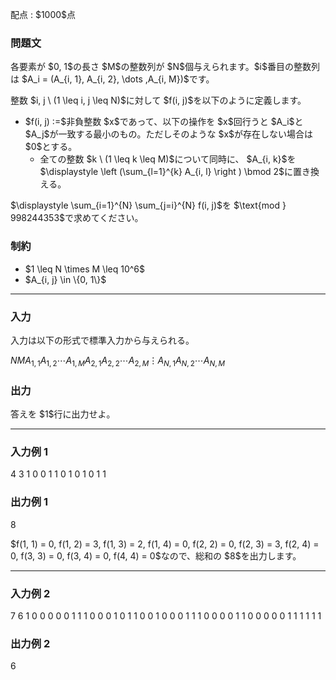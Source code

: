 
<div>

<span>

<span>

<p>
配点 : $1000$点
</p>

<div>

<section>

### **問題文**

<p>
各要素が $0, 1$の長さ $M$の整数列が $N$個与えられます。$i$番目の整数列は $A_i = (A_{i, 1}, A_{i, 2}, \dots ,A_{i, M})$です。
</p>

<p>
整数 $i, j \ (1 \leq i, j \leq N)$に対して $f(i, j)$を以下のように定義します。
</p>

<ul>

<li>
$f(i, j) :=$非負整数 $x$であって、以下の操作を $x$回行うと $A_i$と $A_j$が一致する最小のもの。ただしそのような $x$が存在しない場合は $0$とする。

<ul>

<li>
全ての整数 $k \ (1 \leq k \leq M)$について同時に、 $A_{i, k}$を $\displaystyle \left (\sum_{l=1}^{k} A_{i, l} \right ) \bmod 2$に置き換える。

</li>

</ul>

</li>

</ul>

<p>
$\displaystyle \sum_{i=1}^{N} \sum_{j=i}^{N} f(i, j)$を $\text{mod } 998244353$で求めてください。
</p>

</section>

</div>

<div>

<section>

### **制約**

<ul>

<li>
$1 \leq N \times M \leq 10^6$
</li>

<li>
$A_{i, j} \in \{0, 1\}$
</li>

</ul>

</section>

</div>

---

<div>

<div>

<section>

### **入力**

<p>
入力は以下の形式で標準入力から与えられる。
</p>

<div>

$N$$M$$A_{1, 1}$$A_{1, 2}$$\cdots$$A_{1, M}$$A_{2, 1}$$A_{2, 2}$$\cdots$$A_{2, M}$$\vdots$$A_{N, 1}$$A_{N, 2}$$\cdots$$A_{N, M}$
</div>

</section>

</div>

<div>

<section>

### **出力**

<p>
答えを $1$行に出力せよ。
</p>

</section>

</div>

</div>

---

<div>

<section>

### **入力例 1**

<div>

4 3
1 0 0
1 1 0
1 0 1
0 1 1

</div>

</section>

</div>

<div>

<section>

### **出力例 1**

<div>

8

</div>

<p>
$f(1, 1) = 0, f(1, 2) = 3, f(1, 3) = 2, f(1, 4) = 0, f(2, 2) = 0, f(2, 3) = 3, f(2, 4) = 0, f(3, 3) = 0, f(3, 4) = 0, f(4, 4) = 0$なので、総和の $8$を出力します。
</p>

</section>

</div>

---

<div>

<section>

### **入力例 2**

<div>

7 6
1 0 0 0 0 0
1 1 1 0 0 0
1 0 1 1 0 0
1 0 0 0 1 1
1 0 0 0 0 1
1 0 0 0 0 0
1 1 1 1 1 1

</div>

</section>

</div>

<div>

<section>

### **出力例 2**

<div>

6

</div>

</section>

</div>

</span>

</span>

</div>
